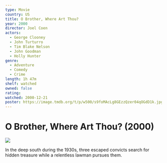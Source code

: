 ```yaml
---
type: Movie
country: US
title: O Brother, Where Art Thou?
year: 2000
director: Joel Coen
actors:
  - George Clooney
  - John Turturro
  - Tim Blake Nelson
  - John Goodman
  - Holly Hunter
genre:
  - Adventure
  - Comedy
  - Crime
length: 1h 47m
shelf: watched
owned: false
rating:
watched: 2000-12-21
poster: https://image.tmdb.org/t/p/w500/s9foMAcLg8GEzzQzer04qOGdD1k.jpg
---
```


# O Brother, Where Art Thou? (2000)

![](https://image.tmdb.org/t/p/w500/s9foMAcLg8GEzzQzer04qOGdD1k.jpg)

In the deep south during the 1930s, three escaped convicts search for hidden treasure while a relentless lawman pursues them.